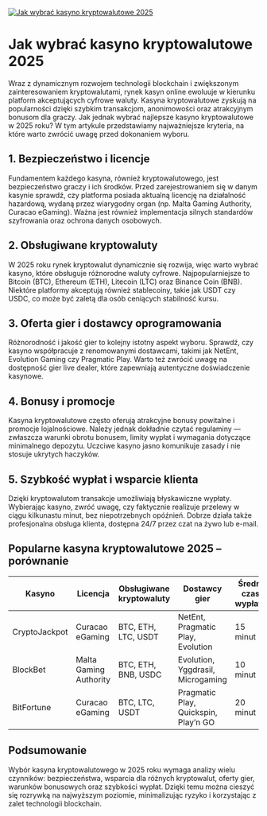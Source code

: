 [![Jak wybrać kasyno kryptowalutowe 2025](https://123-caf.pages.dev/gitsignup.png)](https://vrmoo.ru/Bt82HjjY)

<h1>Jak wybrać kasyno kryptowalutowe 2025</h1> <p>Wraz z dynamicznym rozwojem technologii blockchain i zwiększonym zainteresowaniem kryptowalutami, rynek kasyn online ewoluuje w kierunku platform akceptujących cyfrowe waluty. Kasyna kryptowalutowe zyskują na popularności dzięki szybkim transakcjom, anonimowości oraz atrakcyjnym bonusom dla graczy. Jak jednak wybrać najlepsze kasyno kryptowalutowe w 2025 roku? W tym artykule przedstawiamy najważniejsze kryteria, na które warto zwrócić uwagę przed dokonaniem wyboru.</p>  <h2>1. Bezpieczeństwo i licencje</h2> <p>Fundamentem każdego kasyna, również kryptowalutowego, jest bezpieczeństwo graczy i ich środków. Przed zarejestrowaniem się w danym kasynie sprawdź, czy platforma posiada aktualną licencję na działalność hazardową, wydaną przez wiarygodny organ (np. Malta Gaming Authority, Curacao eGaming). Ważna jest również implementacja silnych standardów szyfrowania oraz ochrona danych osobowych.</p>  <h2>2. Obsługiwane kryptowaluty</h2> <p>W 2025 roku rynek kryptowalut dynamicznie się rozwija, więc warto wybrać kasyno, które obsługuje różnorodne waluty cyfrowe. Najpopularniejsze to Bitcoin (BTC), Ethereum (ETH), Litecoin (LTC) oraz Binance Coin (BNB). Niektóre platformy akceptują również stablecoiny, takie jak USDT czy USDC, co może być zaletą dla osób ceniących stabilność kursu.</p>  <h2>3. Oferta gier i dostawcy oprogramowania</h2> <p>Różnorodność i jakość gier to kolejny istotny aspekt wyboru. Sprawdź, czy kasyno współpracuje z renomowanymi dostawcami, takimi jak NetEnt, Evolution Gaming czy Pragmatic Play. Warto też zwrócić uwagę na dostępność gier live dealer, które zapewniają autentyczne doświadczenie kasynowe.</p>  <h2>4. Bonusy i promocje</h2> <p>Kasyna kryptowalutowe często oferują atrakcyjne bonusy powitalne i promocje lojalnościowe. Należy jednak dokładnie czytać regulaminy — zwłaszcza warunki obrotu bonusem, limity wypłat i wymagania dotyczące minimalnego depozytu. Uczciwe kasyno jasno komunikuje zasady i nie stosuje ukrytych haczyków.</p>  <h2>5. Szybkość wypłat i wsparcie klienta</h2> <p>Dzięki kryptowalutom transakcje umożliwiają błyskawiczne wypłaty. Wybierając kasyno, zwróć uwagę, czy faktycznie realizuje przelewy w ciągu kilkunastu minut, bez niepotrzebnych opóźnień. Dobrze działa także profesjonalna obsługa klienta, dostępna 24/7 przez czat na żywo lub e-mail.</p>  <h2>Popularne kasyna kryptowalutowe 2025 – porównanie</h2> <table>   <thead>     <tr>       <th>Kasyno</th>       <th>Licencja</th>       <th>Obsługiwane kryptowaluty</th>       <th>Dostawcy gier</th>       <th>Średni czas wypłaty</th>       <th>Bonus powitalny</th>     </tr>   </thead>   <tbody>     <tr>       <td>CryptoJackpot</td>       <td>Curacao eGaming</td>       <td>BTC, ETH, LTC, USDT</td>       <td>NetEnt, Pragmatic Play, Evolution</td>       <td>15 minut</td>       <td>100% do 1 BTC</td>     </tr>     <tr>       <td>BlockBet</td>       <td>Malta Gaming Authority</td>       <td>BTC, ETH, BNB, USDC</td>       <td>Evolution, Yggdrasil, Microgaming</td>       <td>10 minut</td>       <td>150% do 2 ETH</td>     </tr>     <tr>       <td>BitFortune</td>       <td>Curacao eGaming</td>       <td>BTC, LTC, USDT</td>       <td>Pragmatic Play, Quickspin, Play’n GO</td>       <td>20 minut</td>       <td>80% do 0.5 BTC</td>     </tr>   </tbody> </table>  <h2>Podsumowanie</h2> <p>Wybór kasyna kryptowalutowego w 2025 roku wymaga analizy wielu czynników: bezpieczeństwa, wsparcia dla różnych kryptowalut, oferty gier, warunków bonusowych oraz szybkości wypłat. Dzięki temu można cieszyć się rozrywką na najwyższym poziomie, minimalizując ryzyko i korzystając z zalet technologii blockchain.</p>
